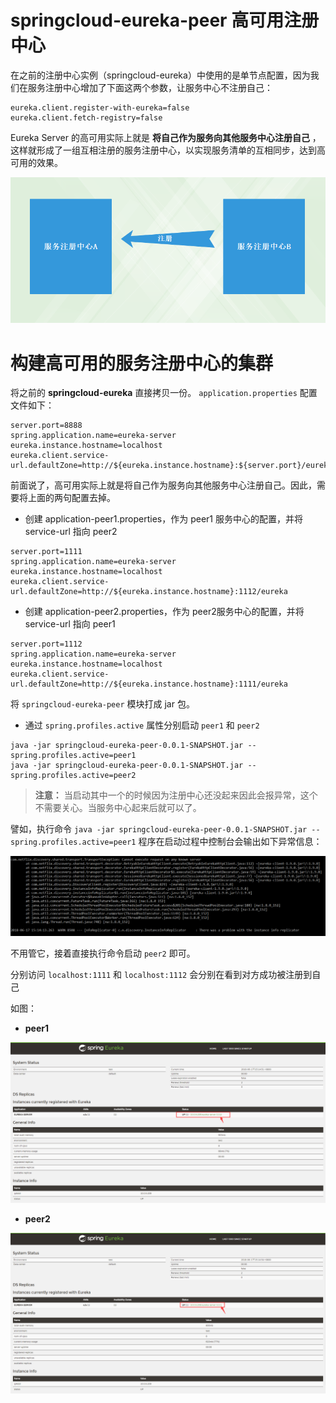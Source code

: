 # springcloud-eureka-peer 高可用注册中心

在之前的注册中心实例（springcloud-eureka）中使用的是单节点配置，因为我们在服务注册中心增加了下面这两个参数，让服务中心不注册自己：

```profile
eureka.client.register-with-eureka=false
eureka.client.fetch-registry=false
```
Eureka Server 的高可用实际上就是 **将自己作为服务向其他服务中心注册自己** ，这样就形成了一组互相注册的服务注册中心，以实现服务清单的互相同步，达到高可用的效果。

![注册中心B注册A](images/注册中心B注册A.png)

# 构建高可用的服务注册中心的集群

将之前的 **springcloud-eureka** 直接拷贝一份。 `application.properties` 配置文件如下：

```profile
server.port=8888
spring.application.name=eureka-server
eureka.instance.hostname=localhost
eureka.client.service-url.defaultZone=http://${eureka.instance.hostname}:${server.port}/eureka
```

前面说了，高可用实际上就是将自己作为服务向其他服务中心注册自己。因此，需要将上面的两句配置去掉。

* 创建 application-peer1.properties，作为 peer1 服务中心的配置，并将 service-url 指向 peer2

```profile
server.port=1111
spring.application.name=eureka-server
eureka.instance.hostname=localhost
eureka.client.service-url.defaultZone=http://${eureka.instance.hostname}:1112/eureka
```

* 创建 application-peer2.properties，作为 peer2服务中心的配置，并将 service-url 指向 peer1

```profile
server.port=1112
spring.application.name=eureka-server
eureka.instance.hostname=localhost
eureka.client.service-url.defaultZone=http://${eureka.instance.hostname}:1111/eureka
```

将 `springcloud-eureka-peer` 模块打成 jar 包。

* 通过 `spring.profiles.active` 属性分别启动 `peer1` 和 `peer2`

```
java -jar springcloud-eureka-peer-0.0.1-SNAPSHOT.jar --spring.profiles.active=peer1
java -jar springcloud-eureka-peer-0.0.1-SNAPSHOT.jar --spring.profiles.active=peer2
```

> **注意：** 当启动其中一个的时候因为注册中心还没起来因此会报异常，这个不需要关心。当服务中心起来后就可以了。

譬如，执行命令 `java -jar springcloud-eureka-peer-0.0.1-SNAPSHOT.jar --spring.profiles.active=peer1` 程序在启动过程中控制台会输出如下异常信息：

![CannotRequestServer](images/CannotRequestServer.png)

不用管它，接着直接执行命令启动 `peer2` 即可。

分别访问 `localhost:1111` 和 `localhost:1112` 会分别在看到对方成功被注册到自己

如图：

* **peer1**

![peer1](images/peer1.png)

* **peer2**

![peer2](images/peer2.png)
